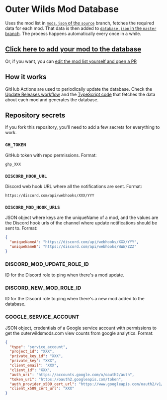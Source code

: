 # Outer Wilds Mod Database

Uses the mod list in [`mods.json` of the `source`](https://github.com/ow-mods/ow-mod-db/blob/source/mods.json) branch, fetches the required data for each mod. That data is then added to [`database.json` in the `master` branch](https://github.com/ow-mods/ow-mod-db/blob/master/database.json). The process happens automatically every once in a while.

## [Click here to add your mod to the database](https://github.com/ow-mods/ow-mod-db/issues/new?labels=add-mod&template=add-mod.yml&title=%5BYour+mod+name+here%5D)

Or, if you want, you can [edit the mod list yourself and open a PR](https://github.com/ow-mods/outer-wilds-mod-db/edit/source/mods.json)

## How it works

GitHub Actions are used to periodically update the database. Check the [Update Releases workflow](https://github.com/ow-mods/ow-mod-db/blob/source/.github/workflows/update-releases.yml) and the [TypeScript code](https://github.com/ow-mods/ow-mod-db/tree/source/fetch-mods) that fetches the data about each mod and generates the database.

## Repository secrets

If you fork this repository, you'll need to add a few secrets for everything to work.

### `GH_TOKEN`

GitHub token with repo permissions. Format:

```
ghp_XXX
```

### `DISCORD_HOOK_URL`

Discord web hook URL where all the notifications are sent. Format:

```
https://discord.com/api/webhooks/XXX/YYY
```

### `DISCORD_MOD_HOOK_URLS`

JSON object where keys are the uniqueName of a mod, and the values are the Discord hook urls of the channel where update notifications should be sent to. Format:

```json
{
  "uniqueNameA": "https://discord.com/api/webhooks/XXX/YYY",
  "uniqueNameB": "https://discord.com/api/webhooks/WWW/ZZZ"
}
```

### DISCORD_MOD_UPDATE_ROLE_ID

ID for the Discord role to ping when there's a mod update.

### DISCORD_NEW_MOD_ROLE_ID

ID for the Discord role to ping when there's a new mod added to the database.

### GOOGLE_SERVICE_ACCOUNT

JSON object, credentials of a Google service account with permissions to get the outerwildsmods.com view counts from google analytics. Format:

```json
{
  "type": "service_account",
  "project_id": "XXX",
  "private_key_id": "XXX",
  "private_key": "XXX",
  "client_email": "XXX",
  "client_id": "XXX",
  "auth_uri": "https://accounts.google.com/o/oauth2/auth",
  "token_uri": "https://oauth2.googleapis.com/token",
  "auth_provider_x509_cert_url": "https://www.googleapis.com/oauth2/v1/certs",
  "client_x509_cert_url": "XXX"
}
```
